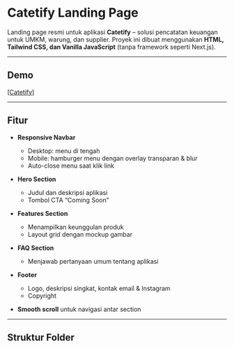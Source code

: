 # Catetify Landing Page

Landing page resmi untuk aplikasi **Catetify** – solusi pencatatan keuangan untuk UMKM, warung, dan supplier. Proyek ini dibuat menggunakan **HTML, Tailwind CSS, dan Vanilla JavaScript** (tanpa framework seperti Next.js).

---

## Demo
 
[[Catetify](https://catetify.vercel.app/)]

---

## Fitur

- **Responsive Navbar**  
  - Desktop: menu di tengah  
  - Mobile: hamburger menu dengan overlay transparan & blur  
  - Auto-close menu saat klik link

- **Hero Section**  
  - Judul dan deskripsi aplikasi  
  - Tombol CTA “Coming Soon”

- **Features Section**  
  - Menampilkan keunggulan produk  
  - Layout grid dengan mockup gambar

- **FAQ Section**  
  - Menjawab pertanyaan umum tentang aplikasi

- **Footer**  
  - Logo, deskripsi singkat, kontak email & Instagram  
  - Copyright

- **Smooth scroll** untuk navigasi antar section

---

## Struktur Folder

